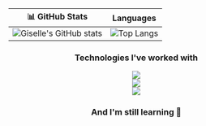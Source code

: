 
|📊 GitHub Stats   | Languages |
|-------------------| -----------------------|
| ![Giselle's GitHub stats](https://github-readme-stats.vercel.app/api?username=Blangis&show_icons=true&theme=highcontrast) | ![Top Langs](https://github-readme-stats.vercel.app/api/top-langs/?username=Blangis&layout=compact&theme=highcontrast) |

<h3 align="center"> Technologies I've worked with  </h3>
<p align="center">
  <a href="https://skillicons.dev">
    <img src="https://skillicons.dev/icons?i=html,css,bootstrap,js,vscode,react" />
    <br />
    <img src="https://skillicons.dev/icons?i=c,java,eclipse,postman" />
    <br />
    <img src="https://skillicons.dev/icons?i=mysql,git,bash,linux,latex,python" />
  </a>
</p>


<h3 align="center">And I'm still learning 🌱</h3>












<!--
**Blangis/Blangis** is a ✨ _special_ ✨ repository because its `README.md` (this file) appears on your GitHub profile.

Here are some ideas to get you started:

- 🔭 I’m currently working on ...
- 🌱 I’m currently learning ...
- 👯 I’m looking to collaborate on ...
- 🤔 I’m looking for help with ...
- 💬 Ask me about ...
- 📫 How to reach me: ...
- 😄 Pronouns: ...
- ⚡ Fun fact: ...

💻 Frontend Developer Jr. | 🌱 Aprendiendo React y Java  
🎓 Formación en Química de Alimentos  
📍 México | 🌐 Apasionada por el desarrollo web accesible

## 🛠️ Habilidades Técnicas
- HTML, CSS, JavaScript, React
- Bootstrap, Git, GitHub
- Java (básico), SQL, MySQL 
-->
